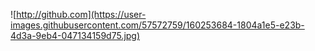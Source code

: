 ![http://github.com](https://user-images.githubusercontent.com/57572759/160253684-1804a1e5-e23b-4d3a-9eb4-047134159d75.jpg)
